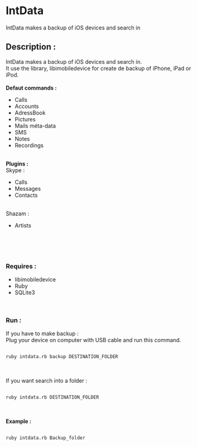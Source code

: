 IntData
=======

IntData makes a backup of iOS devices and search in


<h2>Description : </h2>

IntData makes a backup of iOS devices and search in.<br />
It use the library, libimobiledevice for create de backup of iPhone, iPad or iPod.<br />
<br />
<strong>Defaut commands :</strong><br />
<ul>
  <li>Calls</li>
  <li>Accounts</li>
  <li>AdressBook</li>
  <li>Pictures</li>
  <li>Mails méta-data</li>
  <li>SMS</li>
  <li>Notes</li>
  <li>Recordings</li>
</ul>
<br />
<strong>Plugins : </strong><br />
Skype : <br />
<ul>
  <li>Calls</li>
  <li>Messages</li>
  <li>Contacts</li>
</ul>
<br />
Shazam :<br />
<ul>
  <li>Artists</li>
</ul>
<br />
<br />
<br />
<h3>Requires : </h3>
<ul>
  <li>libimobiledevice</li>
  <li>Ruby</li>
  <li>SQLite3</li>
</ul>
<br />
<h3>Run :</h3>
If you have to make backup :
<br />
Plug your device on computer with USB cable and run this command.<br />
<pre>
<code>
ruby intdata.rb backup DESTINATION_FOLDER
</code>
</pre>
<br />
If you want search into a folder :
<pre>
<code>
ruby intdata.rb DESTINATION_FOLDER
</code>
</pre>
<br />
<strong>Example :</strong>
<pre>
<code>
ruby intdata.rb Backup_folder
</code>
</pre>
